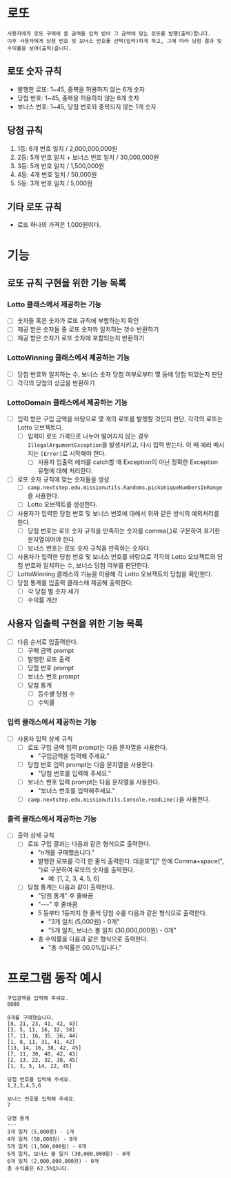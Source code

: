 
# 로또

    사용자에게 로또 구매에 쓸 금액을 입력 받아 그 금액에 맞는 로또를 발행(출력)합니다.
    이후 사용자에게 당첨 번호 및 보너스 번호를 선택(입력)하게 하고, 그에 따라 당첨 결과 및 수익률을 보여(출력)줍니다. 

## 로또 숫자 규칙
- 발행한 로또: 1~45, 중복을 허용하지 않는 6개 숫자
- 당첨 번호: 1~45, 중복을 허용하지 않는 6개 숫자
- 보너스 번호: 1~45, 당첨 번호와 중복되지 않는 1개 숫자

## 당첨 규칙
1. 1등: 6개 번호 일치 / 2,000,000,000원
2. 2등: 5개 번호 일치 + 보너스 번호 일치 / 30,000,000원
3. 3등: 5개 번호 일치 / 1,500,000원
4. 4등: 4개 번호 일치 / 50,000원
5. 5등: 3개 번호 일치 / 5,000원

## 기타 로또 규칙
- 로또 하나의 가격은 1,000원이다.

# 기능

## 로또 규칙 구현을 위한 기능 목록

### Lotto 클래스에서 제공하는 기능
- [ ] 숫자들 혹은 숫자가 로또 규칙에 부합하는지 확인 
- [ ] 제공 받은 숫자들 중 로또 숫자와 일치하는 갯수 반환하기
- [ ] 제공 받은 숫자가 로또 숫자에 포함되는지 반환하기

### LottoWinning 클래스에서 제공하는 기능
- [ ] 당첨 번호와 일치하는 수, 보너스 숫자 당첨 여부로부터 몇 등에 당첨 되었는지 판단 
- [ ] 각각의 당첨의 상금을 반환하기

### LottoDomain 클래스에서 제공하는 기능
- [ ] 입력 받은 구입 금액을 바탕으로 몇 개의 로또를 발행할 것인지 판단, 각각의 로또는 Lotto 오브젝트다.
  - [ ] 입력이 로또 가격으로 나누어 떨어지지 않는 경우 `IllegalArgumentException`을 발생시키고, 다시 입력 받는다.
이 때 에러 메시지는 `[Error]`로 시작해야 한다.
    - [ ] 사용자 입출력 에러를 catch할 때 Exception이 아닌 정확한 Exception 유형에 대해 처리한다.
- [ ] 로또 숫자 규칙에 맞는 숫자들을 생성
  - [ ] `camp.nextstep.edu.missionutils.Randoms.pickUniqueNumbersInRange`을 사용한다.
  - [ ] Lotto 오브젝트를 생성한다.
- [ ] 사용자가 입력한 당첨 번호 및 보너스 번호에 대해서 위와 같은 방식의 예외처리를 한다.
  - [ ] 당첨 번호는 로또 숫자 규칙을 만족하는 숫자를 comma(,)로 구분하여 표기한 문자열이어야 한다.
  - [ ] 보너스 번호는 로또 숫자 규칙을 만족하는 숫자다.
- [ ] 사용자가 입력한 당첨 번호 및 보너스 번호를 바탕으로 각각의 Lotto 오브젝트의 당첨 번호와 일치하는 수, 보너스 당첨 여부를 판단한다.
- [ ] LottoWinning 클래스의 기능을 이용해 각 Lotto 오브젝트의 당첨을 확인한다.
- [ ] 당첨 통계를 입출력 클래스에 제공해 출력한다.
  - [ ] 각 당첨 별 숫자 세기
  - [ ] 수익률 계산

## 사용자 입출력 구현을 위한 기능 목록
- [ ] 다음 순서로 입출력한다.
  - [ ] 구매 금액 prompt
  - [ ] 발행한 로또 출력
  - [ ] 당첨 번호 prompt
  - [ ] 보너스 번호 prompt
  - [ ] 당첨 통계
    - [ ] 등수별 당첨 수
    - [ ] 수익률

### 입력 클래스에서 제공하는 기능
- [ ] 사용자 입력 상세 규칙
  - [ ] 로또 구입 금액 입력 prompt는 다음 문자열을 사용한다.
    - "구입금액을 입력해 주세요."
  - [ ] 당첨 번호 입력 prompt는 다음 문자열을 사용한다.
    - "당첨 번호를 입력해 주세요."
  - [ ] 보너스 번호 입력 prompt는 다음 문자열을 사용한다.
    - "보너스 번호를 입력해주세요."
  - [ ] `camp.nextstep.edu.missionutils.Console.readLine()`을 사용한다.

### 출력 클래스에서 제공하는 기능
- [ ] 출력 상세 규칙
  - [ ] 로또 구입 결과는 다음과 같은 형식으로 출력한다.
    - "n개를 구매했습니다."
    - 발행한 로또를 각각 한 줄씩 출력한다. 대괄호"[]" 안에 Comma+space(", ")로 구분하여 로또의 숫자를 출력한다.
      - 예: [1, 2, 3, 4, 5, 6]
  - [ ] 당첨 통계는 다음과 같이 출력한다.
    - "당첨 통계" 후 줄바꿈
    - "---" 후 줄바꿈
    - 5 등부터 1등까지 한 줄씩 당첨 수를 다음과 같은 형식으로 출력한다.
      - "3개 일치 (5,000원) - 0개"
      - "5개 일치, 보너스 볼 일치 (30,000,000원) - 0개"
    - 총 수익률을 다음과 같은 형식으로 출력한다.
      - "총 수익률은 00.0%입니다."

# 프로그램 동작 예시
```
구입금액을 입력해 주세요.
8000

8개를 구매했습니다.
[8, 21, 23, 41, 42, 43] 
[3, 5, 11, 16, 32, 38] 
[7, 11, 16, 35, 36, 44] 
[1, 8, 11, 31, 41, 42] 
[13, 14, 16, 38, 42, 45] 
[7, 11, 30, 40, 42, 43] 
[2, 13, 22, 32, 38, 45] 
[1, 3, 5, 14, 22, 45]

당첨 번호를 입력해 주세요.
1,2,3,4,5,6

보너스 번호를 입력해 주세요.
7

당첨 통계
---
3개 일치 (5,000원) - 1개
4개 일치 (50,000원) - 0개
5개 일치 (1,500,000원) - 0개
5개 일치, 보너스 볼 일치 (30,000,000원) - 0개
6개 일치 (2,000,000,000원) - 0개
총 수익률은 62.5%입니다.
```
